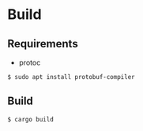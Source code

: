 # Build

## Requirements

- protoc

```
$ sudo apt install protobuf-compiler
```

## Build

```
$ cargo build
```
